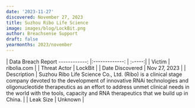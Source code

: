 ```yaml
---
date: '2023-11-27'
discovered: November 27, 2023
title: Suzhou Ribo Life Science
image: images/blog/LockBit.png
author: Breachsense Support
draft: false
yearmonths: 2023/november
---
```



| Data Breach Report
------------:     |:-------------:    | :-----:|
| Victim      | ribolia.com      | 
| Threat Actor      | LockBit      | 
| Date Discovered      | Nov 27, 2023      | 
| Description      | Suzhou Ribo Life Science Co., Ltd. (Ribo) is a clinical stage company devoted to the development of innovative RNAi technologies and oligonucleotide therapeutics as an effort to address unmet clinical needs in the world with the tools, capacity and RNA therapeutics that we build up in China.      | 
| Leak Size      | Unknown      | 


